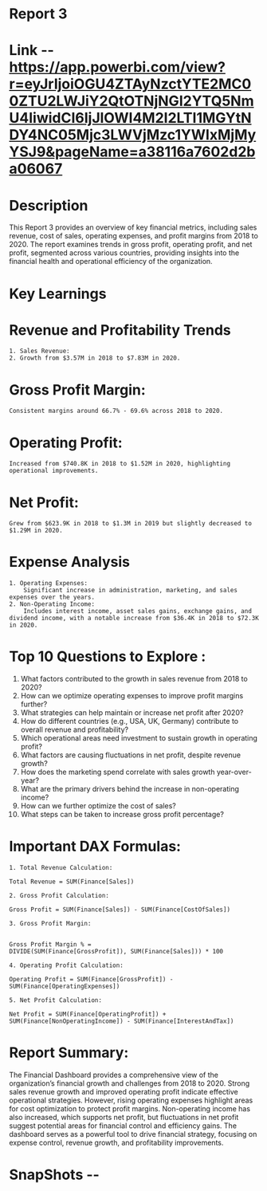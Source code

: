 # Report 3
# Link -- https://app.powerbi.com/view?r=eyJrIjoiOGU4ZTAyNzctYTE2MC00ZTU2LWJiY2QtOTNjNGI2YTQ5NmU4IiwidCI6IjJlOWI4M2I2LTI1MGYtNDY4NC05Mjc3LWVjMzc1YWIxMjMyYSJ9&pageName=a38116a7602d2ba06067
# Description 
This Report 3 provides an overview of key financial metrics, including sales revenue, cost of sales, operating expenses, 
and profit margins from 2018 to 2020. The report examines trends in gross profit, operating profit, and net profit, 
segmented across various countries, providing insights into the financial health and operational efficiency of the organization.

# Key Learnings
# Revenue and Profitability Trends
	1. Sales Revenue:
	2. Growth from $3.57M in 2018 to $7.83M in 2020.
# Gross Profit Margin:
	Consistent margins around 66.7% - 69.6% across 2018 to 2020.
# Operating Profit:
	Increased from $740.8K in 2018 to $1.52M in 2020, highlighting operational improvements.
# Net Profit:
	Grew from $623.9K in 2018 to $1.3M in 2019 but slightly decreased to $1.29M in 2020.
# Expense Analysis
	1. Operating Expenses:
		Significant increase in administration, marketing, and sales expenses over the years.
	2. Non-Operating Income:
		Includes interest income, asset sales gains, exchange gains, and dividend income, with a notable increase from $36.4K in 2018 to $72.3K in 2020.
		
# Top 10 Questions to Explore :
1. What factors contributed to the growth in sales revenue from 2018 to 2020?
2. How can we optimize operating expenses to improve profit margins further?
3. What strategies can help maintain or increase net profit after 2020?
4. How do different countries (e.g., USA, UK, Germany) contribute to overall revenue and profitability?
5. Which operational areas need investment to sustain growth in operating profit?
6. What factors are causing fluctuations in net profit, despite revenue growth?
7. How does the marketing spend correlate with sales growth year-over-year?
8. What are the primary drivers behind the increase in non-operating income?
9. How can we further optimize the cost of sales?
10. What steps can be taken to increase gross profit percentage?

# Important DAX Formulas: 


	1. Total Revenue Calculation:

	Total Revenue = SUM(Finance[Sales])

	2. Gross Profit Calculation:

	Gross Profit = SUM(Finance[Sales]) - SUM(Finance[CostOfSales])
	
	3. Gross Profit Margin:


	Gross Profit Margin % = 
	DIVIDE(SUM(Finance[GrossProfit]), SUM(Finance[Sales])) * 100
	
	4. Operating Profit Calculation:

	Operating Profit = SUM(Finance[GrossProfit]) - SUM(Finance[OperatingExpenses])
	
	5. Net Profit Calculation:

	Net Profit = SUM(Finance[OperatingProfit]) + SUM(Finance[NonOperatingIncome]) - SUM(Finance[InterestAndTax])
	
# Report Summary: 
The Financial Dashboard provides a comprehensive view of the organization’s financial growth and challenges from 2018 to 2020. 
Strong sales revenue growth and improved operating profit indicate effective operational strategies. However, rising operating expenses highlight areas 
for cost optimization to protect profit margins. Non-operating income has also increased, which supports net profit, but fluctuations in net profit 
suggest potential areas for financial control and efficiency gains. The dashboard serves as a powerful tool to drive financial strategy, focusing on 
expense control, revenue growth, and profitability improvements.

# SnapShots --

